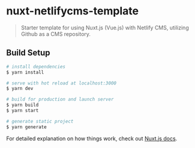 # nuxt-netlifycms-template

> Starter template for using Nuxt.js (Vue.js) with Netlify CMS, utilizing Github as a CMS repository.

## Build Setup

``` bash
# install dependencies
$ yarn install

# serve with hot reload at localhost:3000
$ yarn dev

# build for production and launch server
$ yarn build
$ yarn start

# generate static project
$ yarn generate
```

For detailed explanation on how things work, check out [Nuxt.js docs](https://nuxtjs.org).

